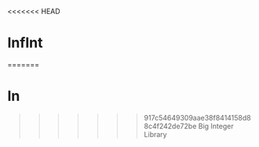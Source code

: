 <<<<<<< HEAD
# InfInt
=======
# In
>>>>>>> 917c54649309aae38f8414158d88c4f242de72be
Big Integer Library
